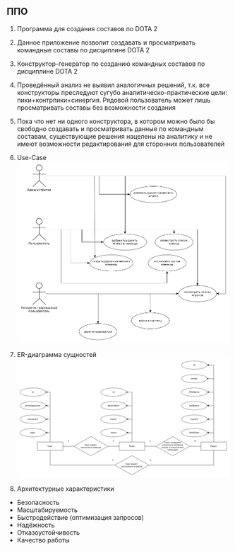 ## ППО

1. Программа для создания составов по DOTA 2 

2. Данное приложение позволит создавать и просматривать  командные составы по дисциплине DOTA 2

3. Конструктор-генератор по созданию командных составов по дисциплине DOTA 2

4. Проведённый анализ не выявил аналогичных решений, т.к. все конструкторы преследуют сугубо аналитическо-практические цели: пики+контрпики+синергия. Рядовой пользователь может лишь просматривать составы без возможности создания

5. Пока что нет ни одного конструктора, в котором можно было бы свободно создавать и просматривать данные по командным составам, существующие решения нацелены на аналитику и не имеют возможности редактирования для сторонних пользователей

6. Use-Case
![use_case](./schemes/use_case.png)

7. ER-диаграмма сущностей
![er](./schemes/er.png)

8. Архитектурные характеристики

* Безопасность
* Масштабируемость
* Быстродействие (оптимизация запросов)
* Надёжность
* Отказоустойчивость
* Качество работы

